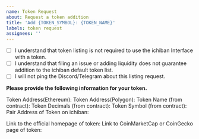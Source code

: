 ```yaml
---
name: Token Request
about: Request a token addition
title: 'Add {TOKEN_SYMBOL}: {TOKEN_NAME}'
labels: token request
assignees: ''
---
```


- [ ] I understand that token listing is not required to use the ichiban Interface with a token.
- [ ] I understand that filing an issue or adding liquidity does not guarantee addition to the ichiban default token list.
- [ ] I will not ping the Discord/Telegram about this listing request.

**Please provide the following information for your token.**

Token Address(Ethereum):
Token Address(Polygon):
Token Name (from contract): 
Token Decimals (from contract): 
Token Symbol (from contract): 
Pair Address of Token on ichiban: 

Link to the official homepage of token:
Link to CoinMarketCap or CoinGecko page of token: 
